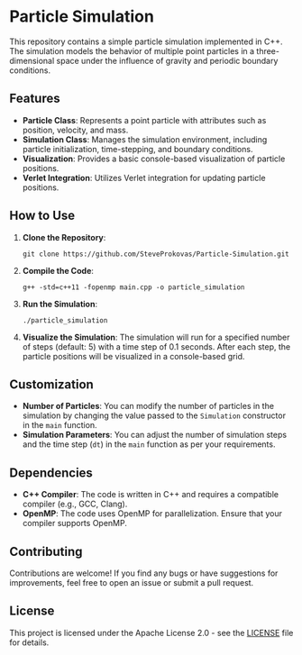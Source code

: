 # Particle Simulation

This repository contains a simple particle simulation implemented in C++. The simulation models the behavior of multiple point particles in a three-dimensional space under the influence of gravity and periodic boundary conditions.

## Features

- **Particle Class**: Represents a point particle with attributes such as position, velocity, and mass.
- **Simulation Class**: Manages the simulation environment, including particle initialization, time-stepping, and boundary conditions.
- **Visualization**: Provides a basic console-based visualization of particle positions.
- **Verlet Integration**: Utilizes Verlet integration for updating particle positions.

## How to Use

1. **Clone the Repository**:
   ```
   git clone https://github.com/SteveProkovas/Particle-Simulation.git
   ```

2. **Compile the Code**:
   ```
   g++ -std=c++11 -fopenmp main.cpp -o particle_simulation
   ```

3. **Run the Simulation**:
   ```
   ./particle_simulation
   ```

4. **Visualize the Simulation**:
   The simulation will run for a specified number of steps (default: 5) with a time step of 0.1 seconds. After each step, the particle positions will be visualized in a console-based grid.

## Customization

- **Number of Particles**: You can modify the number of particles in the simulation by changing the value passed to the `Simulation` constructor in the `main` function.
- **Simulation Parameters**: You can adjust the number of simulation steps and the time step (`dt`) in the `main` function as per your requirements.

## Dependencies

- **C++ Compiler**: The code is written in C++ and requires a compatible compiler (e.g., GCC, Clang).
- **OpenMP**: The code uses OpenMP for parallelization. Ensure that your compiler supports OpenMP.

## Contributing

Contributions are welcome! If you find any bugs or have suggestions for improvements, feel free to open an issue or submit a pull request.

## License

This project is licensed under the Apache License 2.0 - see the [LICENSE](LICENSE) file for details.
